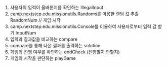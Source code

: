 1. 사용자의 입력이 올바른지를 확인하는 IllegalInput
2. camp.nextstep.edu.missionutils.Randoms를 이용한 랜덤 값 추출 RandomNum // 게임 시작
3. camp.nextstep.edu.missionutils.Console를 이용하여 사용자로부터 입력 값 받기 InputNum
4. 입력과 결과값을 비교하는 compare
5. compare를 통해 나온 결과를 출력하는 solution
6. 게임의 진행 여부를 확인하는 endCheck (진행할지 안할지)
7. 게임의 시작을 판단하는 playGame